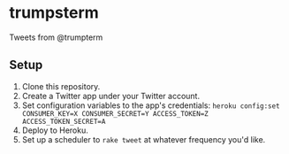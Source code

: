 # trumpsterm

Tweets from @trumpterm

## Setup

1. Clone this repository.
2. Create a Twitter app under your Twitter account.
2. Set configuration variables to the app's credentials:
```heroku config:set CONSUMER_KEY=X CONSUMER_SECRET=Y ACCESS_TOKEN=Z ACCESS_TOKEN_SECRET=A```
3. Deploy to Heroku.
4. Set up a scheduler to `rake tweet` at whatever frequency you'd like.